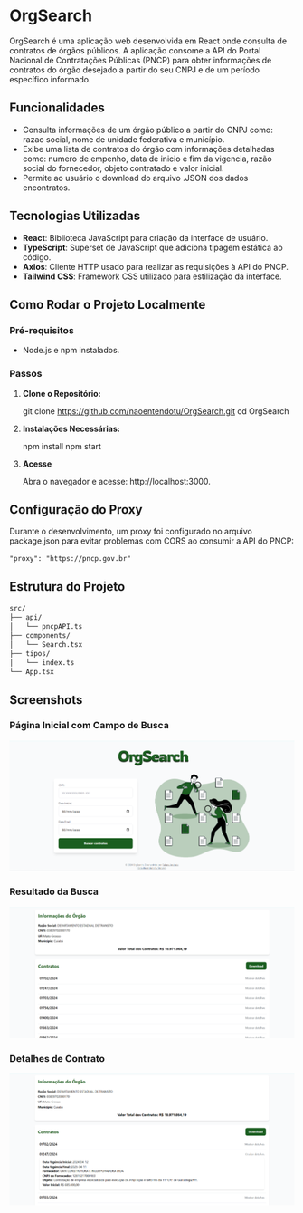 # OrgSearch

OrgSearch é uma aplicação web desenvolvida em React onde consulta de contratos de órgãos públicos. A aplicação consome a API do Portal Nacional de Contratações Públicas (PNCP) para obter informações de contratos do órgão desejado a partir do seu CNPJ e de um período específico informado.

## Funcionalidades

- Consulta informações de um órgão público a partir do CNPJ como: razao social, nome de unidade federativa e município.
- Exibe uma lista de contratos do órgão com informações detalhadas como: numero de empenho, data de inicio e fim da vigencia, razão social do fornecedor, objeto contratado e valor inicial.
- Permite ao usuário o download do arquivo .JSON dos dados encontratos.


## Tecnologias Utilizadas

- **React**: Biblioteca JavaScript para criação da interface de usuário.
- **TypeScript**: Superset de JavaScript que adiciona tipagem estática ao código.
- **Axios**: Cliente HTTP usado para realizar as requisições à API do PNCP.
- **Tailwind CSS**: Framework CSS utilizado para estilização da interface.

## Como Rodar o Projeto Localmente

### Pré-requisitos

- Node.js e npm instalados.

### Passos

1. **Clone o Repositório:**

   git clone https://github.com/naoentendotu/OrgSearch.git
   cd OrgSearch

2. **Instalações Necessárias:**

    npm install
    npm start

3. **Acesse**

    Abra o navegador e acesse: http://localhost:3000.

## Configuração do Proxy

Durante o desenvolvimento, um proxy foi configurado no arquivo package.json para evitar problemas com CORS ao consumir a API do PNCP:

    "proxy": "https://pncp.gov.br"

## Estrutura do Projeto

    src/
    ├── api/
    │   └── pncpAPI.ts          
    ├── components/
    │   └── Search.tsx          
    ├── tipos/
    │   └── index.ts            
    └── App.tsx                 

## Screenshots

### Página Inicial com Campo de Busca
![Página Inicial](public/imagens/screenshots/paginaInicial.png)

### Resultado da Busca
![Resultado da Busca](public/imagens/screenshots/resultadoBusca.png)

### Detalhes de Contrato
![Detalhes de Contrato](public/imagens/screenshots/detalhesContrato.png)



